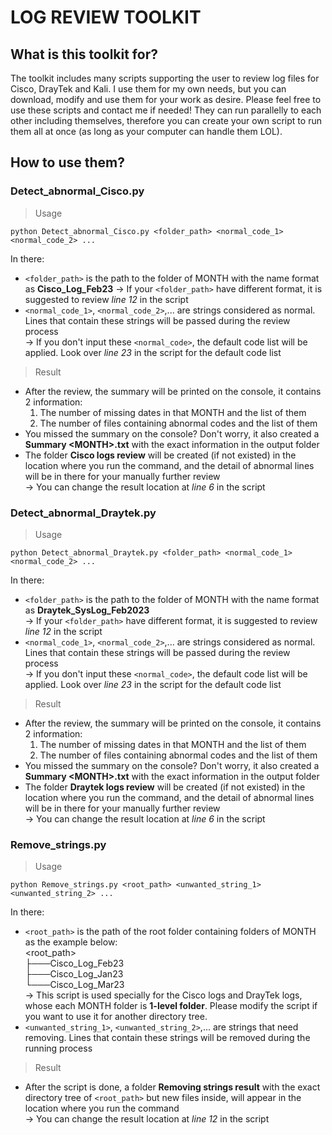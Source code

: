 # LOG REVIEW TOOLKIT

## What is this toolkit for?

The toolkit includes many scripts supporting the user to review log files for Cisco, DrayTek and Kali. I use them for my own needs, but you can download, modify and use them for your work as desire. Please feel free to use these scripts and contact me if needed!
They can run parallelly to each other including themselves, therefore you can create your own script to run them all at once (as long as your computer can handle them LOL).

## How to use them?

### Detect_abnormal_Cisco.py

> Usage

`python Detect_abnormal_Cisco.py <folder_path> <normal_code_1> <normal_code_2> ...`

In there:
- `<folder_path>` is the path to the folder of MONTH with the name format as **Cisco_Log_Feb23**
-> If your `<folder_path>` have different format, it is suggested to review *line 12* in the script
- `<normal_code_1>`, `<normal_code_2>`,... are strings considered as normal. Lines that contain these strings will be passed during the review process<br>
-> If you don't input these `<normal_code>`, the default code list will be applied. Look over *line 23* in the script for the default code list

> Result

- After the review, the summary will be printed on the console, it contains 2 information:
    1. The number of missing dates in that MONTH and the list of them
    2. The number of files containing abnormal codes and the list of them
- You missed the summary on the console? Don't worry, it also created a **Summary \<MONTH\>.txt** with the exact information in the output folder
- The folder **Cisco logs review** will be created (if not existed) in the location where you run the command, and the detail of abnormal lines will be in there for your manually further review<br>
-> You can change the result location at *line 6* in the script

### Detect_abnormal_Draytek.py

> Usage

`python Detect_abnormal_Draytek.py <folder_path> <normal_code_1> <normal_code_2> ...`

In there:
- `<folder_path>` is the path to the folder of MONTH with the name format as **Draytek_SysLog_Feb2023**<br>
-> If your `<folder_path>` have different format, it is suggested to review *line 12* in the script
- `<normal_code_1>`, `<normal_code_2>`,... are strings considered as normal. Lines that contain these strings will be passed during the review process<br>
-> If you don't input these `<normal_code>`, the default code list will be applied. Look over *line 23* in the script for the default code list

> Result

- After the review, the summary will be printed on the console, it contains 2 information:
    1. The number of missing dates in that MONTH and the list of them
    2. The number of files containing abnormal codes and the list of them
- You missed the summary on the console? Don't worry, it also created a **Summary \<MONTH\>.txt** with the exact information in the output folder
- The folder **Draytek logs review** will be created (if not existed) in the location where you run the command, and the detail of abnormal lines will be in there for your manually further review<br>
-> You can change the result location at *line 6* in the script

### Remove_strings.py

> Usage

`python Remove_strings.py <root_path> <unwanted_string_1> <unwanted_string_2> ...`

In there:
- `<root_path>` is the path of the root folder containing folders of MONTH as the example below:<br>
    \<root_path\><br>
    ├───Cisco_Log_Feb23<br>
    ├───Cisco_Log_Jan23<br>
    └───Cisco_Log_Mar23<br>
-> This script is used specially for the Cisco logs and DrayTek logs, whose each MONTH folder is **1-level folder**. Please modify the script if you want to use it for another directory tree.
- `<unwanted_string_1>`, `<unwanted_string_2>`,... are strings that need removing. Lines that contain these strings will be removed during the running process

> Result

- After the script is done, a folder **Removing strings result** with the exact directory tree of `<root_path>` but new files inside, will appear in the location where you run the command<br>
-> You can change the result location at *line 12* in the script

